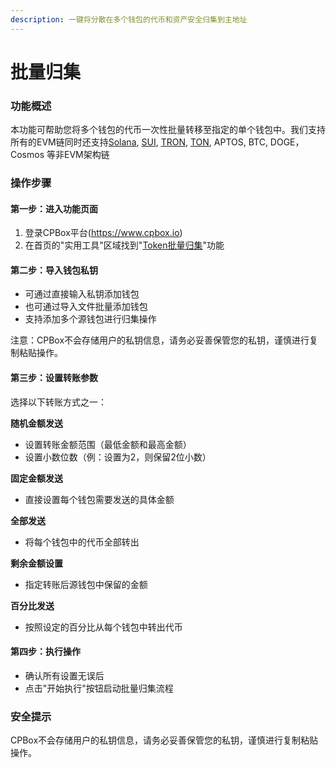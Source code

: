 ```yaml
---
description: 一键将分散在多个钱包的代币和资产安全归集到主地址
---
```


# 批量归集

### 功能概述

本功能可帮助您将多个钱包的代币一次性批量转移至指定的单个钱包中。我们支持所有的EVM链同时还支持[Solana](https://www.cpbox.io/cn/solana/batch/collection), [SUI](https://www.cpbox.io/cn/sui/batch-collection-token), [TRON](https://www.cpbox.io/cn/tron/batch-collection-token), [TON](https://www.cpbox.io/cn/ton/batch-collection-token), APTOS, BTC, DOGE，Cosmos 等非EVM架构链

### 操作步骤

#### 第一步：进入功能页面

1. 登录CPBox平台(https://www.cpbox.io)
2. 在首页的"实用工具"区域找到"[Token批量归集](https://www.cpbox.io/cn/batch/collection)"功能

#### 第二步：导入钱包私钥

* 可通过直接输入私钥添加钱包
* 也可通过导入文件批量添加钱包
* 支持添加多个源钱包进行归集操作

注意：CPBox不会存储用户的私钥信息，请务必妥善保管您的私钥，谨慎进行复制粘贴操作。

#### 第三步：设置转账参数

选择以下转账方式之一：

**随机金额发送**

* 设置转账金额范围（最低金额和最高金额）
* 设置小数位数（例：设置为2，则保留2位小数）

**固定金额发送**

* 直接设置每个钱包需要发送的具体金额

**全部发送**

* 将每个钱包中的代币全部转出

**剩余金额设置**

* 指定转账后源钱包中保留的金额

**百分比发送**

* 按照设定的百分比从每个钱包中转出代币

#### 第四步：执行操作

* 确认所有设置无误后
* 点击"开始执行"按钮启动批量归集流程

### 安全提示

CPBox不会存储用户的私钥信息，请务必妥善保管您的私钥，谨慎进行复制粘贴操作。
